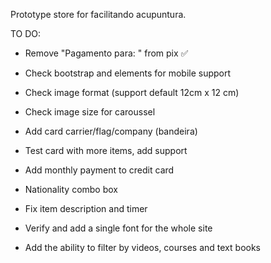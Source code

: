 Prototype store for facilitando acupuntura.









TO DO:

- Remove "Pagamento para: " from pix ✅

- Check bootstrap and elements for mobile support

- Check image format (support default 12cm x 12 cm)

- Check image size for caroussel

- Add card carrier/flag/company (bandeira)

- Test card with more items, add support

- Add monthly payment to credit card

- Nationality combo box

- Fix item description and timer

- Verify and add a single font for the whole site

- Add the ability to filter by videos, courses and text books
